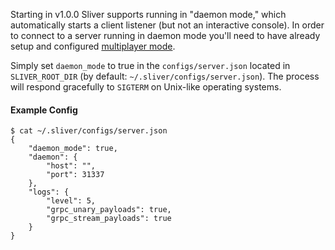 Starting in v1.0.0 Sliver supports running in "daemon mode," which automatically starts a client listener (but not an interactive console). In order to connect to a server running in daemon mode you'll need to have already setup and configured [multiplayer mode](https://github.com/BishopFox/sliver/wiki/Multiplayer-Mode). 

Simply set `daemon_mode` to true in the `configs/server.json` located in `SLIVER_ROOT_DIR` (by default: `~/.sliver/configs/server.json`). The process will respond gracefully to `SIGTERM` on Unix-like operating systems.

#### Example Config

```
$ cat ~/.sliver/configs/server.json 
{
    "daemon_mode": true,
    "daemon": {
        "host": "",
        "port": 31337
    },
    "logs": {
        "level": 5,
        "grpc_unary_payloads": true,
        "grpc_stream_payloads": true
    }
}
``` 